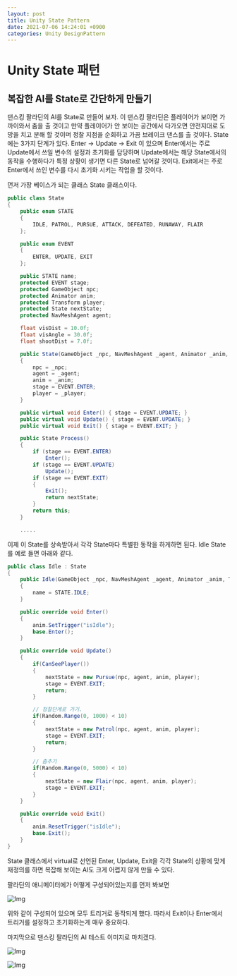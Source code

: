 ```yaml
---
layout: post
title: Unity State Pattern
date: 2021-07-06 14:24:01 +0900
categories: Unity DesignPattern
---
```


# Unity State 패턴
## 복잡한 AI를 State로 간단하게 만들기

댄스킹 팔라딘의 AI를 State로 만들어 보자. 이 댄스킹 팔라딘은 플레이어가 보이면 가까이와서 춤을 출 것이고 만약 플레이어가 안 보이는 공간에서 다가오면 안전지대로 도망을 치고 분해 할 것이며 정찰 지점을 순회하고 가끔 브레이크 댄스를 출 것이다.
State에는 3가지 단계가 있다. Enter -> Update -> Exit 이 있으며 Enter에서는 주로 Update에서 쓰일 변수의 설정과 초기화를 담당하며 Update에서는 해당 State에서의 동작을 수행하다가 특정 상황이 생기면 다른 State로 넘어갈 것이다. Exit에서는 주로 Enter에서 쓰인 변수를 다시 초기화 시키는 작업을 할 것이다.

먼저 가장 베이스가 되는 클래스 State 클래스이다.

```C#
public class State
{
    public enum STATE
    {
        IDLE, PATROL, PURSUE, ATTACK, DEFEATED, RUNAWAY, FLAIR
    };

    public enum EVENT
    {
        ENTER, UPDATE, EXIT
    };

    public STATE name;
    protected EVENT stage;
    protected GameObject npc;
    protected Animator anim;
    protected Transform player;
    protected State nextState;
    protected NavMeshAgent agent;

    float visDist = 10.0f;
    float visAngle = 30.0f;
    float shootDist = 7.0f;

    public State(GameObject _npc, NavMeshAgent _agent, Animator _anim, Transform _player)
    {
        npc = _npc;
        agent = _agent;
        anim = _anim;
        stage = EVENT.ENTER;
        player = _player;
    }

    public virtual void Enter() { stage = EVENT.UPDATE; }
    public virtual void Update() { stage = EVENT.UPDATE; }
    public virtual void Exit() { stage = EVENT.EXIT; }

    public State Process()
    {
        if (stage == EVENT.ENTER) 
            Enter();
        if (stage == EVENT.UPDATE)
            Update();
        if (stage == EVENT.EXIT)
        {
            Exit();
            return nextState;
        }
        return this;
    }

    .....
```
이제 이 State를 상속받아서 각각 State마다 특별한 동작을 하게하면 된다. Idle State를 예로 들면 아래와 같다.

```C#
public class Idle : State
{
    public Idle(GameObject _npc, NavMeshAgent _agent, Animator _anim, Transform _player) : base(_npc, _agent, _anim, _player)
    {
        name = STATE.IDLE;
    }

    public override void Enter()
    {
        anim.SetTrigger("isIdle");
        base.Enter();
    }

    public override void Update()
    {
        if(CanSeePlayer())
        {
            nextState = new Pursue(npc, agent, anim, player);
            stage = EVENT.EXIT;
            return;
        }

        // 정찰단계로 가기.
        if(Random.Range(0, 1000) < 10)
        {
            nextState = new Patrol(npc, agent, anim, player);
            stage = EVENT.EXIT;
            return;
        }

        // 춤추기
        if(Random.Range(0, 5000) < 10)
        {
            nextState = new Flair(npc, agent, anim, player);
            stage = EVENT.EXIT;
        }
    }

    public override void Exit()
    {
        anim.ResetTrigger("isIdle");
        base.Exit();
    }
}

```

State 클래스에서 virtual로 선언된 Enter, Update, Exit을 각각 State의 상황에 맞게 재정의를 하면 복잡해 보이는 AI도 크게 어렵지 않게 만들 수 있다.

팔라딘의 애니메이터에가 어떻게 구성되어있는지를 먼저 봐보면

![Img](https://user-images.githubusercontent.com/39051679/124546392-889d3780-de65-11eb-9902-139ecfeed8bf.jpg)

위와 같이 구성되어 있으며 모두 트리거로 동작되게 했다. 따라서 Exit이나 Enter에서 트리거를 설정하고 초기화하는게 매우 중요하다.

마지막으로 댄스킹 팔라딘의 AI 테스트 이미지로 마치겠다.

![Img](https://user-images.githubusercontent.com/39051679/124546016-f9901f80-de64-11eb-82e9-22ed6f680e6e.gif)

![Img](https://user-images.githubusercontent.com/39051679/124546291-5d1a4d00-de65-11eb-8716-42b2fde97623.gif)
